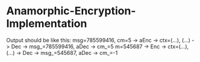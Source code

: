 # Anamorphic-Encryption-Implementation

Output should be like this: 
msg=785599416, cm=5 -> aEnc -> ctx=(...), (...) -> Dec -> msg_=785599416, aDec -> cm_=5
m=545687 -> Enc -> ctx=(...), (...) -> Dec -> msg_=545687, aDec -> cm_=-1
